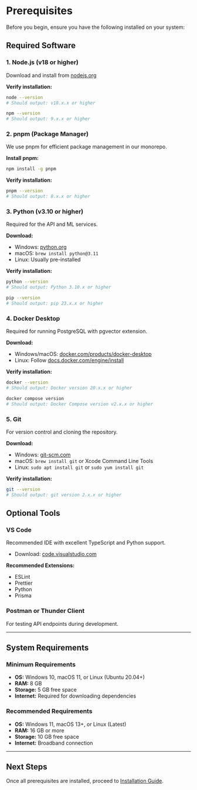 # Prerequisites

Before you begin, ensure you have the following installed on your system:

## Required Software

### 1. Node.js (v18 or higher)

Download and install from [nodejs.org](https://nodejs.org/)

**Verify installation:**

```bash
node --version
# Should output: v18.x.x or higher

npm --version
# Should output: 9.x.x or higher
```

### 2. pnpm (Package Manager)

We use pnpm for efficient package management in our monorepo.

**Install pnpm:**

```bash
npm install -g pnpm
```

**Verify installation:**

```bash
pnpm --version
# Should output: 8.x.x or higher
```

### 3. Python (v3.10 or higher)

Required for the API and ML services.

**Download:**

- Windows: [python.org](https://www.python.org/downloads/)
- macOS: `brew install python@3.11`
- Linux: Usually pre-installed

**Verify installation:**

```bash
python --version
# Should output: Python 3.10.x or higher

pip --version
# Should output: pip 23.x.x or higher
```

### 4. Docker Desktop

Required for running PostgreSQL with pgvector extension.

**Download:**

- Windows/macOS: [docker.com/products/docker-desktop](https://www.docker.com/products/docker-desktop/)
- Linux: Follow [docs.docker.com/engine/install](https://docs.docker.com/engine/install/)

**Verify installation:**

```bash
docker --version
# Should output: Docker version 20.x.x or higher

docker compose version
# Should output: Docker Compose version v2.x.x or higher
```

### 5. Git

For version control and cloning the repository.

**Download:**

- Windows: [git-scm.com](https://git-scm.com/download/win)
- macOS: `brew install git` or Xcode Command Line Tools
- Linux: `sudo apt install git` or `sudo yum install git`

**Verify installation:**

```bash
git --version
# Should output: git version 2.x.x or higher
```

## Optional Tools

### VS Code

Recommended IDE with excellent TypeScript and Python support.

- Download: [code.visualstudio.com](https://code.visualstudio.com/)

**Recommended Extensions:**

- ESLint
- Prettier
- Python
- Prisma

### Postman or Thunder Client

For testing API endpoints during development.

---

## System Requirements

### Minimum Requirements

- **OS:** Windows 10, macOS 11, or Linux (Ubuntu 20.04+)
- **RAM:** 8 GB
- **Storage:** 5 GB free space
- **Internet:** Required for downloading dependencies

### Recommended Requirements

- **OS:** Windows 11, macOS 13+, or Linux (Latest)
- **RAM:** 16 GB or more
- **Storage:** 10 GB free space
- **Internet:** Broadband connection

---

## Next Steps

Once all prerequisites are installed, proceed to [Installation Guide](./02-installation.md).

